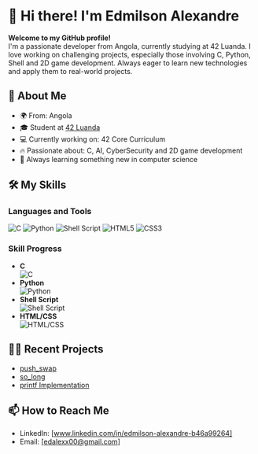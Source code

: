 # 👋 Hi there! I'm Edmilson Alexandre

**Welcome to my GitHub profile!**  
I'm a passionate developer from Angola, currently studying at 42 Luanda. I love working on challenging projects, especially those involving C, Python, Shell and 2D game development. Always eager to learn new technologies and apply them to real-world projects.

## 🚀 About Me

- 🌍 From: Angola
- 🎓 Student at [42 Luanda](https://42.fr/)
- 💻 Currently working on: 42 Core Curriculum
- 🔥 Passionate about: C, AI, CyberSecurity and 2D game development
- 🌱 Always learning something new in computer science

## 🛠️ My Skills

### Languages and Tools
![C](https://img.shields.io/badge/C-00599C?style=for-the-badge&logo=c&logoColor=white)
![Python](https://img.shields.io/badge/Python-3776AB?style=for-the-badge&logo=python&logoColor=white)
![Shell Script](https://img.shields.io/badge/Shell_Script-121011?style=for-the-badge&logo=gnu-bash&logoColor=white)
![HTML5](https://img.shields.io/badge/HTML5-E34F26?style=for-the-badge&logo=html5&logoColor=white)
![CSS3](https://img.shields.io/badge/CSS3-1572B6?style=for-the-badge&logo=css3&logoColor=white)

### Skill Progress

- **C**  
  ![C](https://progress-bar.dev/85?title=Proficient)
- **Python**  
  ![Python](https://progress-bar.dev/65?title=Intermediate)
- **Shell Script**  
  ![Shell Script](https://progress-bar.dev/60?title=Intermediate)
- **HTML/CSS**  
  ![HTML/CSS](https://progress-bar.dev/55?title=Intermediate)

## 🧑‍💻 Recent Projects

- [push_swap](#)
- [so_long](#)
- [printf Implementation](#)

## 📫 How to Reach Me

- LinkedIn: [www.linkedin.com/in/edmilson-alexandre-b46a99264]
- Email: [edalexx00@gmail.com]

